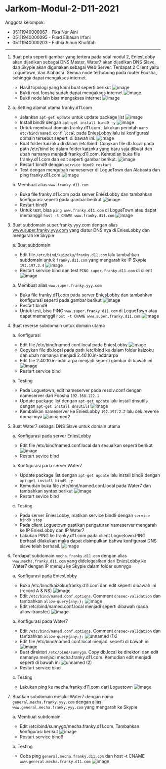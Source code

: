 # Jarkom-Modul-2-D11-2021

Anggota kelompok:
- 05111940000067 - Fika Nur Aini
- 05111940000095 - Fuad Elhasan Irfani
- 05111940000203 - Fidhia Ainun Khofifah
---
1. Buat peta seperti gambar yang tertera pada soal modul 2, EniesLobby akan dijadikan sebagai DNS Master, Water7 akan dijadikan DNS Slave, dan Skypie akan digunakan sebagai Web Server. Terdapat 2 Client yaitu Loguetown, dan Alabasta. Semua node terhubung pada router Foosha, sehingga dapat mengakses internet.
    - Hasil topologi yang kami buat seperti berikut
    ![image](https://user-images.githubusercontent.com/73324192/139509179-41fe23ac-0be5-4713-979e-a6f8b2a2e755.png)
    - Bukti root foosha sudah dapat mengakses internet
    ![image](https://user-images.githubusercontent.com/73324192/139509234-a8560086-4041-4cf6-998d-c3c6a9c87ed9.png)
    - Bukti node lain bisa mengakses internet
    ![image](https://user-images.githubusercontent.com/73324192/139509325-3fc996bb-0fa6-4382-8587-e3eb43b7b7b6.png)

2.  a. Setting alamat utama franky.d11.com
    - Jalankan ```apt-get update``` untuk update package list
    ![image](https://user-images.githubusercontent.com/73324192/139509585-82f8078e-fd8d-4884-a91e-33d65b2372b4.png)
    - Install bind9 dengan ```apt-get install bind9 -y```
    ![image](https://user-images.githubusercontent.com/73324192/139509703-847b684a-3081-4eb6-8ca1-4c7e9917fbc8.png)
    - Untuk membuat domain franky.d11.com , lakukan perintah ```nano etc/bind/named.conf.local``` pada EniesLobby lalu isi konfigurasi domain tersebut seperti di bawah ini.
    ![image](https://user-images.githubusercontent.com/73324192/139509781-6e4d7c50-2d93-42ff-ae6b-ab4baecaa731.png)
    - Buat folder kaizoku di dalam /etc/bind. Copykan file db.local pada path /etc/bind ke dalam folder kaizoku yang baru saja dibuat dan ubah namanya menjadi franky.d11.com. Kemudian buka file franky.d11.com dan edit seperti gambar berikut.
    ![image](https://user-images.githubusercontent.com/73324192/139509851-f9e2e662-b1c9-4126-8585-c69a5f06091e.png)
    - Restart bind9 dengan ```service bind9 restart```
    - Test dengan mengubah nameserver di LogueTown dan Alabasta dan ping franky.d11.com
    ![image](https://user-images.githubusercontent.com/73324192/139509928-575b3512-a5d1-4d06-95e4-9bd0f494eab1.png)
    
    b. Membuat alias ```www.franky.d11.com```
    - Buka file franky.d11.com pada server EniesLobby dan tambahkan konfigurasi seperti pada gambar berikut
    ![image](https://user-images.githubusercontent.com/73324192/139510175-0d70e4be-cca1-42bd-a649-9f0a2ee3675d.png)
    - Restart bind9
    - Untuk test, bisa ```ping www.franky.d11.com``` di LogueTown atau dapat memanggil ```host -t CNAME www.franky.d11.com```
    ![image](https://user-images.githubusercontent.com/73324192/139510242-6649a5af-084c-402a-9266-3fc990e5fca2.png)

3.  Buat subdomain super.franky.yyy.com dengan alias www.super.franky.yyy.com yang diatur DNS nya di EniesLobby dan mengarah ke Skypie
    
    a. Buat subdomain
    - Edit file ```/etc/bind/kaizoku/franky.d11.com``` lalu tambahkan subdomain untuk ```franky.d11.com``` yang mengarah ke IP Skypie ```192.197.2.4```
    ![image](https://user-images.githubusercontent.com/73324192/139510448-ca9ab8b5-976e-4626-8475-773af9982b2a.png)
    - Restart service bind dan test ```PING super.franky.d11.com``` di client
    ![image](https://user-images.githubusercontent.com/73324192/139510508-2b296050-c2b6-4094-bd38-3340b838febf.png)

    b. Membuat alias ```www.super.franky.yyy.com```
    - Buka file franky.d11.com pada server EniesLobby dan tambahkan konfigurasi seperti pada gambar berikut
    ![image](https://user-images.githubusercontent.com/73324192/139510560-0b59e7fa-17e0-4eeb-8b56-fdb72a5152cb.png)
    - Restart bind9
    - Untuk test, bisa PING ```www.super.franky.d11.com``` di LogueTown atau dapat memanggil ```host -t CNAME www.super.franky.d11.com```
    ![image](https://user-images.githubusercontent.com/73324192/139510623-a9293fb2-1e95-47b2-9bc5-2fd26018b2a8.png)

4.  Buat reverse subdomain untuk domain utama
    
    a. Konfigurasi
    - Edit file /etc/bind/named.conf.local pada EniesLobby
    ![image](https://user-images.githubusercontent.com/73324192/139513874-c653b82a-dafd-4d5b-adaa-4c3c8410bce4.png)
    - Copykan file db.local pada path /etc/bind ke dalam folder kaizoku dan ubah namanya menjadi 2.40.10.in-addr.arpa
    - Edit file 2.40.10.in-addr.arpa menjadi seperti gambar di bawah ini
    ![image](https://user-images.githubusercontent.com/73324192/139513899-80ce7265-d921-44cd-9a64-f501c1fb3ebc.png)
    - Restart service bind
    
    b. Testing
    - Pada Loguetown, edit nameserver pada resolv.conf dengan nameserver dari Foosha ```192.168.122.1```
    - Update package list dengan ```apt-get update``` lalu install dnsutils dengan ```apt-get install dnsutils```
    ![image](https://user-images.githubusercontent.com/73324192/139514065-c6b04ee3-35a8-4899-a33a-956355a4dc02.png)
    - Kembalikan nameserver ke EniesLobby ```192.197.2.2``` lalu cek reverse domainnya
    ![unnamed2](https://user-images.githubusercontent.com/73324192/139514161-d0d2b25f-b787-4088-8d1b-5e35d4288501.png)

5.  Buat Water7 sebagai DNS Slave untuk domain utama
    
    a. Konfigurasi pada server EniesLobby
    - Edit file /etc/bind/named.conf.local dan sesuaikan seperti berikut
    ![image](https://user-images.githubusercontent.com/73324192/139514225-9384307a-cc79-46ea-beec-6f4f6e21a5c9.png)
    - Restart sevice bind
    
    b. Konfigurasi pada server Water7
    - Update package list dengan ```apt-get update``` lalu install bind9 dengan ```apt-get install bind9 -y```
    - Kemudian buka file /etc/bind/named.conf.local pada Water7 dan tambahkan syntax berikut
    ![image](https://user-images.githubusercontent.com/73324192/139514283-95ccf575-78b0-4eb9-84b9-667a5951ba90.png)
    - Restart sevice bind
    
    c. Testing
    - Pada server EniesLobby, matikan service bind9 dengan ```service bind9 stop```
    - Pada client Loguetown pastikan pengaturan nameserver mengarah ke IP EniesLobby dan IP Water7
    - Lakukan PING ke franky.d11.com pada client Loguetown.PING berhasil dilakukan maka dapat disimpulkan bahwa konfigurasi DNS slave telah berhasil.
    ![image](https://user-images.githubusercontent.com/73324192/139514359-a2c73363-81f7-4650-b069-81a65f4140c2.png)

6.  Terdapat subdomain ```mecha.franky.d11.com``` dengan alias ```www.mecha.franky.d11.com``` yang didelegasikan dari EniesLobby ke Water7 dengan IP menuju ke Skypie dalam folder sunnygo
    
    a. Konfigurasi pada EniesLobby
    - Buka /etc/bind/kaizoku/franky.d11.com dan edit seperti dibawah ini (record A & NS)
    ![image](https://user-images.githubusercontent.com/73324192/139514387-03bb85f8-64cb-40d3-9ad5-28f082d3d3ee.png)
    - Edit ```/etc/bind/named.conf.options```. Comment ```dnssec-validation``` dan tambahkan ```allow-query{any;};```
    ![image](https://user-images.githubusercontent.com/73324192/139514458-e4591d2f-4f87-43f0-a673-5f40f9515498.png)
    - Edit /etc/bind/named.conf.local menjadi seperti dibawah (pada allow-transfer)
    ![image](https://user-images.githubusercontent.com/73324192/139514501-e3482d1e-08db-443f-9b9a-04e2c1536a72.png)
    
    b. Konfigurasi pada Water7
    - Edit ```/etc/bind/named.conf.options```. Comment ```dnssec-validation``` dan tambahkan ```allow-query{any;};```
    ![unnamed (1)2](https://user-images.githubusercontent.com/73324192/139514553-94ff9c48-ac4d-4a43-99c8-95a99b10104c.png)
    - Edit file /etc/bind/named.conf.local menjadi seperti di bawah ini
    ![image](https://user-images.githubusercontent.com/73324192/139514582-d47a0242-f5f7-434f-b999-12a34661d9be.png)
    - Buat direktori ```/etc/bind/sunnygo```. Copy db.local ke direktori dan edit namanya menjadi mecha.franky.d11.com. Kemudian edit menjadi seperti di bawah ini
    ![unnamed (2)](https://user-images.githubusercontent.com/73324192/139514652-c392c45f-cfc8-45bd-b0ea-7eb2e652a838.png)
    - Restart service bind
    
    c. Testing
    - Lakukan ping ke mecha.franky.d11.com dari Loguetown
    ![image](https://user-images.githubusercontent.com/73324192/139514681-35793dca-bafd-4992-9966-ce6f9211d02f.png)

7.  Buatkan subdomain melalui Water7 dengan nama ```general.mecha.franky.yyy.com``` dengan alias ```www.general.mecha.franky.yyy.com``` yang mengarah ke Skypie

    a. Membuat subdomain
    - Edit /etc/bind/sunnygo/mecha.franky.d11.com. Tambahkan konfigurasi berikut
    ![image](https://user-images.githubusercontent.com/73324192/139514860-a13376bb-344a-449e-85f2-07f3388a016d.png)
    - Restart service bind9
    
    b. Testing
    - Coba ping ```general.mecha.franky.d11.com``` dan host -t CNAME ```www.general.mecha.franky.d11.com```
    ![image](https://user-images.githubusercontent.com/73324192/139514903-186f0a4c-a054-4d78-bca4-4fcb29fe6fc6.png)
